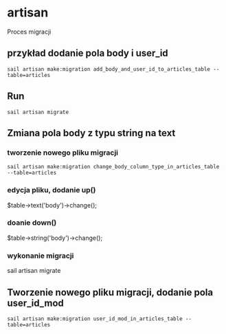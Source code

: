 # artisan

Proces migracji 

## przykład dodanie pola body i user_id

```
sail artisan make:migration add_body_and_user_id_to_articles_table --table=articles
```

## Run
```
sail artisan migrate
```

## Zmiana pola body z typu string na text

### tworzenie nowego pliku migracji
```
sail artisan make:migration change_body_column_type_in_articles_table --table=articles

```
### edycja pliku, dodanie up()

$table->text('body')->change();
### doanie down()

$table->string('body')->change();

### wykonanie migracji

sail artisan migrate

## Tworzenie nowego pliku migracji, dodanie pola user_id_mod

```
sail artisan make:migration user_id_mod_in_articles_table --table=articles
```
